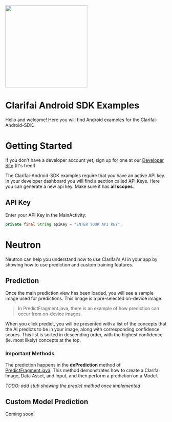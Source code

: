 <img src="https://clarifai.com/static/images/logo.png" width="256">

# Clarifai Android SDK Examples

Hello and welcome! Here you will find Android examples for the Clarifai-Android-SDK.

# Getting Started

If you don't have a developer account yet, sign up for one at our [Developer Site](https://developer.clarifai.com/) (It's free!)

The Clarifai-Android-SDK examples require that you have an active API key. In your developer dashboard you will find a section called API Keys. Here you can generate a new api key. Make sure it has **all scopes**.

## API Key

Enter your API Key in the MainActivity:

```java
private final String apiKey = "ENTER YOUR API KEY";
```

# Neutron

Neutron can help you understand how to use Clarifai's AI in your app by showing how to use prediction and custom training features.

## Prediction

Once the main prediction view has been loaded, you will see a sample image used for predictions. This image is a pre-selected on-device image.

> In PredictFragment.java, there is an example of how prediction can occur from on-device images.

When you click predict, you will be presented with a list of the concepts that the AI predicts to be in your image, along with corresponding confidence scores. This list is sorted in descending order, with the highest confidence (ie. most likely) concepts at the top.

### Important Methods

The prediction happens in the **doPrediction** method of [PredictFragment.java](https://github.com/Clarifai/clarifai-android-sdk/blob/Example/Neutron/app/src/main/java/com/clarifai/android/neutron/PredictFragment.java). This method demonstrates how to create a Clarifai Image, Data Asset, and Input, and then perform a prediction on a Model.

*TODO: add stub showing the predict method once implemented*

## Custom Model Prediction

Coming soon!

